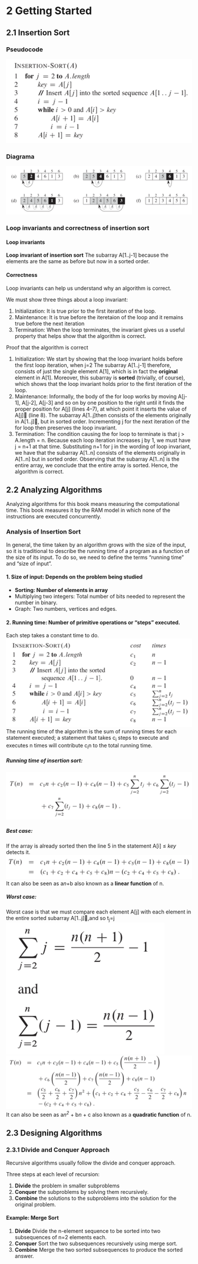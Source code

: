 # 2 Getting Started

## 2.1 Insertion Sort
### Pseudocode
![](https://github.com/camilaferno/ADA/blob/master/Libros/images/Cormen2_1.png)
### Diagrama 
![](https://github.com/camilaferno/ADA/blob/master/Libros/images/Cormen2_2.png)
### Loop invariants and correctness of insertion sort
#### Loop invariants
**Loop invariant of insertion sort** The subarray A[1..j-1] because the elements are the same as before but now in a sorted order.
#### Correctness
Loop invariants can help us understand why an algorithm is correct.

We must show three things about a loop invariant:
1. Initialization: It is true prior to the first iteration of the loop.
2. Maintenance: It is true before the iteretaion of the loop and it remains true before the next iteration
3. Termination: When the loop terminates, the invariant gives us a useful property that helps show that the algorithm is correct.

Proof that the algorithm is correct
1. Initialization: We start by showing that the loop invariant holds before the first loop iteration, when j=2 The subarray A[1..j-1] therefore, consists of just the single element A[1], which is in fact the **original** element in A[1]. Moreover, this subarray is **sorted** (trivially, of course), which shows that the loop invariant holds prior to the first iteration of the loop.
2. Maintenance: Informally, the body of the for loop works by moving A[j-1], A[j-2], A[j-3] and so on by one position to the right until it finds the proper position for A[j] (lines 4–7), at which point it inserts the value of A[j]􏰀 (line 8). The subarray A[1..j]then consists of the elements originally in A[1..j]􏰀, but in sorted order. Incrementing j for the next iteration of the for loop then preserves the loop invariant.
3. Termination: The condition causing the for loop to terminate is that j > A.length = n. Because each loop iteration increases j by 1, we must have j = n+1 at that time. Substituting n+1 for j in the wording of loop invariant, we have that the subarray A[1..n] consists of the elements originally in A[1..n] but in sorted order. Observing that the subarray A[1..n] is the entire array, we conclude that the entire array is sorted. Hence, the algorithm is correct.

## 2.2 Analyzing Algorithms
Analyzing algorithms for this book means measuring the computational time. This book measures it by the RAM model in which none of the instructions are executed concurrently.
### Analysis of Insertion Sort
In general, the time taken by an algorithm grows with the size of the input, so it is traditional to describe the running time of a program as a function of the size of its input. To do so, we need to define the terms “running time” and “size of input”.
#### 1. Size of input: Depends on the problem being studied
- **Sorting: Number of elements in array**
- Multiplying two integers: Total number of bits needed to represent the number in binary.
- Graph: Two numbers, vertices and edges.
#### 2. Running time: Number of primitive operations or “steps” executed.
Each step takes a constant time to do.
![](https://github.com/camilaferno/ADA/blob/master/Libros/images/Cormen2_3.png)
The running time of the algorithm is the sum of running times for each statement executed; a statement that takes c<sub>i</sub> steps to execute and executes n times will contribute c<sub>i</sub>n to the total running time.

##### Running time of insertion sort:
![](https://github.com/camilaferno/ADA/blob/master/Libros/images/Cormen2_4.png)

##### Best case:

If the array is already sorted then the line 5 in the statement A[i] <span>&#8804;</span> *key* detects it.
![](https://github.com/camilaferno/ADA/blob/master/Libros/images/Cormen2_5.png)
It can also be seen as a*n*+b also known as a **linear function** of n.

##### Worst case:

Worst case is that we must compare each element A[j] with each element in the entire sorted subarray A[1..j]􏰀,and so t<sub>j</sub>=j
![](https://github.com/camilaferno/ADA/blob/master/Libros/images/Cormen2_6.png)
![](https://github.com/camilaferno/ADA/blob/master/Libros/images/Cormen2_7.png)
It can also be seen as a*n<sup>2</sup>* + b*n* + c also known as a **quadratic function** of n.

## 2.3 Designing Algorithms
### 2.3.1 Divide and Conquer Approach
Recursive algorithms usually follow the divide and conquer approach.

Three steps at each level of recursion:
1. **Divide** the problem in smaller subproblems
2. **Conquer** the subproblems by solving them recursively.
3. **Combine** the solutions to the subproblems into the solution for the original problem.

#### Example: **Merge Sort**
1. **Divide** Divide the n-element sequence to be sorted into two subsequences of n=2 elements each.
2. **Conquer** Sort the two subsequences recursively using merge sort.
3. **Combine** Merge the two sorted subsequences to produce the sorted answer.


